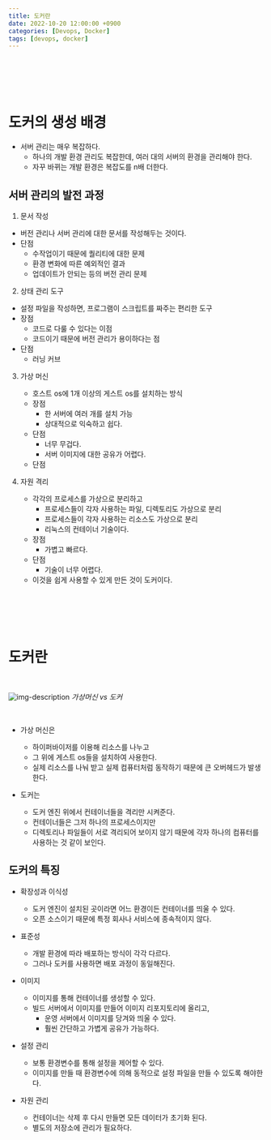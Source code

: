 ```yaml
---
title: 도커란
date: 2022-10-20 12:00:00 +0900
categories: [Devops, Docker]
tags: [devops, docker]
---
```




<br/>
<br/>
<br/>
<br/>

# 도커의 생성 배경

- 서버 관리는 매우 복잡하다.
  - 하나의 개발 환경 관리도 복잡한데, 여러 대의 서버의 환경을 관리해야 한다.
  - 자꾸 바뀌는 개발 환경은 복잡도를 n배 더한다.

## 서버 관리의 발전 과정

1. 문서 작성
  - 버전 관리나 서버 관리에 대한 문서를 작성해두는 것이다.
  - 단점
    - 수작업이기 때문에 퀄리티에 대한 문제
    - 환경 변화에 따른 예외적인 결과
    - 업데이트가 안되는 등의 버전 관리 문제

2. 상태 관리 도구
  - 설정 파일을 작성하면, 프로그램이 스크립트를 짜주는 편리한 도구
  - 장점
    - 코드로 다룰 수 있다는 이점
    - 코드이기 때문에 버전 관리가 용이하다는 점
  - 단점
    - 러닝 커브

3. 가상 머신
   - 호스트 os에 1개 이상의 게스트 os를 설치하는 방식
   - 장점
     - 한 서버에 여러 개를 설치 가능
     - 상대적으로 익숙하고 쉽다.
   - 단점
     - 너무 무겁다.
     - 서버 이미지에 대한 공유가 어렵다.
   - 단점

4. 자원 격리
   - 각각의 프로세스를 가상으로 분리하고
     - 프로세스들이 각자 사용하는 파일, 디렉토리도 가상으로 분리
     - 프로세스들이 각자 사용하는 리소스도 가상으로 분리
     - 리눅스의 컨테이너 기술이다.
   - 장점
     - 가볍고 빠르다.
   - 단점
     - 기술이 너무 어렵다.
   - 이것을 쉽게 사용할 수 있게 만든 것이 도커이다.

<br/>
<br/>
<br/>
<br/>

# 도커란

<br/>

![img-description](assets/img/posting/devops/docker/docker_vs_vm.png)
_가상머신 vs 도커_

<br/>

- 가상 머신은
  - 하이퍼바이저를 이용해 리소스를 나누고
  - 그 위에 게스트 os들을 설치하여 사용한다.
  - 실제 리소스를 나눠 받고 실제 컴퓨터처럼 동작하기 때문에 큰 오버헤드가 발생한다.

- 도커는
  - 도커 엔진 위에서 컨테이너들을 격리만 시켜준다.
  - 컨테이너들은 그저 하나의 프로세스이지만
  - 디렉토리나 파일들이 서로 격리되어 보이지 않기 때문에 각자 하나의 컴퓨터를 사용하는 것 같이 보인다.


## 도커의 특징

- 확장성과 이식성
  - 도커 엔진이 설치된 곳이라면 어느 환경이든 컨테이너를 띄울 수 있다.
  - 오픈 소스이기 때문에 특정 회사나 서비스에 종속적이지 않다.

- 표준성
  - 개발 환경에 따라 배포하는 방식이 각각 다르다.
  - 그러나 도커를 사용하면 배포 과정이 동일해진다.

- 이미지
  - 이미지를 통해 컨테이너를 생성할 수 있다.
  - 빌드 서버에서 이미지를 만들어 이미지 리포지토리에 올리고,
    - 운영 서버에서 이미지를 당겨와 띄울 수 있다.
    - 훨씬 간단하고 가볍게 공유가 가능하다.

- 설정 관리
  - 보통 환경변수를 통해 설정을 제어할 수 있다.
  - 이미지를 만들 때 환경변수에 의해 동적으로 설정 파일을 만들 수 있도록 해야한다.

- 자원 관리
  - 컨테이너는 삭제 후 다시 만들면 모든 데이터가 초기화 된다.
  - 별도의 저장소에 관리가 필요하다.



<br/>
<br/>
<br/>
<br/>
